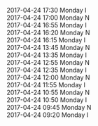 2017-04-24 17:30 Monday  I  
2017-04-24 17:00 Monday  N  
2017-04-24 16:55 Monday  I  
2017-04-24 16:20 Monday  N  
2017-04-24 16:15 Monday  I  
2017-04-24 13:45 Monday  N  
2017-04-24 13:35 Monday  I  
2017-04-24 12:55 Monday  N  
2017-04-24 12:35 Monday  I  
2017-04-24 12:00 Monday  N  
2017-04-24 11:55 Monday  I  
2017-04-24 10:55 Monday  N  
2017-04-24 10:50 Monday  I  
2017-04-24 09:45 Monday  N  
2017-04-24 09:20 Monday  I  
